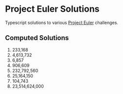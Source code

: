 # Project Euler Solutions

Typescript solutions to various [Project Euler](https://projecteuler.net/about) challenges.

## Computed Solutions

1. 233,168
2. 4,613,732
3. 6,857
4. 906,609
5. 232,792,560
6. 25,164,150
7. 104,743
8. 23,514,624,000